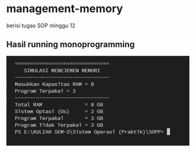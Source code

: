 # management-memory
berisi tugas SOP minggu 12

## Hasil running monoprogramming

![ss](public/ss_week-12.png)